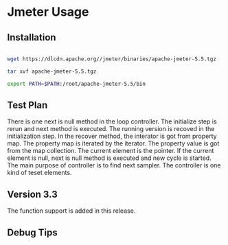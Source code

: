 # Jmeter Usage

## Installation

```sh

wget https://dlcdn.apache.org//jmeter/binaries/apache-jmeter-5.5.tgz

tar xvf apache-jmeter-5.5.tgz

export PATH=$PATH:/root/apache-jmeter-5.5/bin

```

## Test Plan

There is one next is null method in the loop controller. The initialize step is rerun and next method is executed. The running version is recoved in the initialization step. In the recover method, the interator is got from property map. The property map is iterated by the iterator. The property value is got from the map collection. The current element is the pointer. If the current element is null, next is null method is executed and new cycle is started. The main purpose of controller is to find next sampler. The controller is one kind of teset elements. 

## Version 3.3

The function support is added in this release.

## Debug Tips

